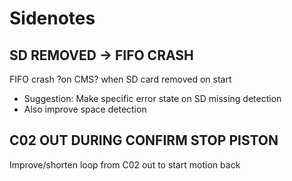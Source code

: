 # Sidenotes
## SD REMOVED -> FIFO CRASH
FIFO crash ?on CMS? when SD card removed on start
- Suggestion: Make specific error state on SD missing detection
- Also improve space detection

## C02 OUT DURING CONFIRM STOP PISTON
Improve/shorten loop from C02 out to start motion back 